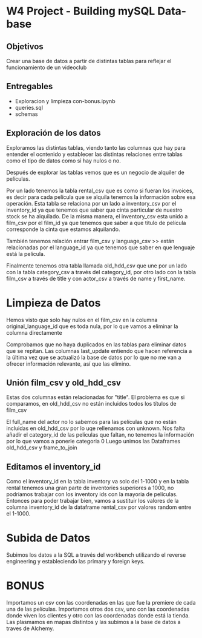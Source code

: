 # W4 Project - Building mySQL Data-base 

## Objetivos
Crear una base de datos a partir de distintas tablas para reflejar el funcionamiento de un videoclub

## Entregables
- Exploracion y limpieza con-bonus.ipynb
- queries.sql
- schemas



## Exploración de los datos

Exploramos las distintas tablas, viendo tanto las columnas que hay para entender el ocntenido y establecer las distintas relaciones entre tablas como el tipo de datos como si hay nulos o no.

Después de explorar las tablas vemos que es un negocio de alquiler de películas.

Por un lado tenemos la tabla rental_csv que es como si fueran los invoices, es decir para cada película que se alquila tenemos la información sobre esa operación. Esta tabla se relaciona por un lado a inventory_csv por el inventory_id ya que tenemos que saber que cinta particular de nuestro stock se ha alquilado. De la misma manera, el inventory_csv esta unido a film_csv por el film_id ya que tenemos que saber a que título de película corresponde la cinta que estamos alquilando.

También tenemos relación entrar film_csv y language_csv >> están relacionadas por el language_id ya que tenemos que saber en que lenguaje está la película.

Finalmente tenemos otra tabla llamada old_hdd_csv que une por un lado con la tabla category_csv a través del category_id, por otro lado con la tabla film_csv a través de title y con actor_csv a través de name y first_name.


# Limpieza de Datos

Hemos visto que solo hay nulos en el film_csv en la columna original_language_id que es toda nula, por lo que vamos a eliminar la columna directamente

Comprobamos que no haya duplicados en las tablas para eliminar datos que se repitan.
Las columnas last_update entiendo que hacen referencia a la última vez que se actualizó la base de datos por lo que no me van a ofrecer información relevante, así que las elimino.


## Unión film_csv y old_hdd_csv

Estas dos columnas están relacionadas for "title". El problema es que si comparamos, en old_hdd_csv no están incluidos todos los títulos de film_csv

El full_name del actor no lo sabemos para las películas que no están incluidas en old_hdd_csv por lo uqe rellenamos con unknown.
Nos falta añadir el category_id de las peliculas que faltan, no tenemos la información por lo que vamos a ponerle categoria 0
Luego unimos las Dataframes old_hdd_csv y frame_to_join

## Editamos el inventory_id

Como el inventory_id en la tabla inventory va solo del 1-1000 y en la tabla rental tenemos una gran parte de inventories superiores a 1000, no podriamos trabajar con los inventory ids con la mayoria de películas. Entonces para poder trabajar bien, vamos a sustituir los valores de la columna inventory_id de la dataframe rental_csv por valores random entre el 1-1000.


# Subida de Datos
Subimos los datos a la SQL a través del workbench utilizando el reverse engineering y estableciendo las primary y foreign keys.


# BONUS

Importamos un csv con las coordenadas en las que fue la premiere de cada una de las películas.
Importamos otros dos csv, uno con las coordenadas donde viven los clientes y otro con las coordenadas donde está la tienda.
Las plasmamos en mapas distintos y las subimos a la base de datos a traves de Alchemy.
